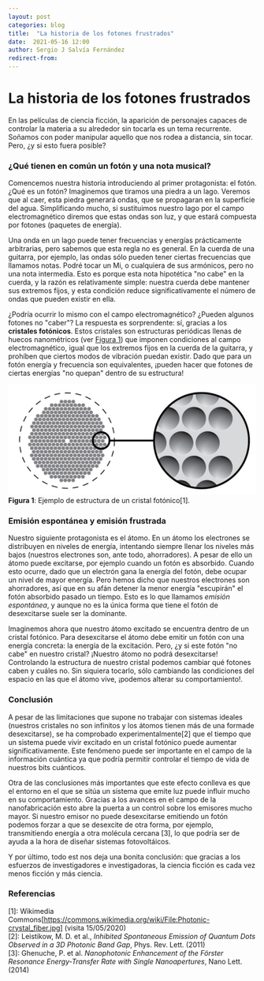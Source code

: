 ```yaml
---
layout: post
categories: blog 
title:  "La historia de los fotones frustrados"
date:  2021-05-16 12:00
author: Sergio J Salvía Fernández
redirect-from:
---
```


# La historia de los fotones frustrados

En las películas de ciencia ficción, la aparición de personajes capaces de controlar la materia a su alrededor sin tocarla es un tema recurrente. Soñamos con poder manipular aquello que nos rodea a distancia, sin tocar. Pero, ¿y si esto fuera posible?

### ¿Qué tienen en común un fotón y una nota musical?
Comencemos nuestra historia introduciendo al primer protagonista: el fotón. ¿Qué es un fotón? Imaginemos que tiramos una piedra a un lago. Veremos que al caer, esta piedra generará ondas, que se propagaran en la superficie del agua. Simplificando mucho, si sustituimos nuestro lago por el campo electromagnético diremos que estas ondas son luz, y que estará compuesta por fotones (paquetes de energía).

Una onda en un lago puede tener frecuencias y energías prácticamente arbitrarias, pero sabemos que esta regla no es general. En la cuerda de una guitarra, por ejemplo, las ondas sólo pueden tener ciertas frecuencias que llamamos notas. Podré tocar un Mi, o cualquiera de sus armónicos, pero no una nota intermedia. Esto es porque esta nota hipotética "no cabe" en la cuerda, y la razón es relativamente simple: nuestra cuerda debe mantener sus extremos fijos, y esta condición reduce significativamente el número de ondas que pueden existir en ella.

¿Podría ocurrir lo mismo con el campo electromagnético? ¿Pueden algunos fotones no "caber"? La respuesta es sorprendente: sí, gracias a los **cristales fotónicos**. Estos cristales son estructuras periódicas llenas de huecos nanométricos (ver [Figura 1](#Fig1)) que imponen condiciones al campo electromagnético, igual que los extremos fijos en la cuerda de la guitarra, y prohíben que ciertos modos de vibración puedan existir. Dado que para un fotón energía y frecuencia son equivalentes, ¡pueden hacer que fotones de ciertas energías "no quepan" dentro de su estructura!

![Photonic](/img/blog/2021-05-16-EmisionFrustrada/photonic_crystal.png)<br/>
<a name="Fig1">**Figura 1**</a>: Ejemplo de estructura de un cristal fotónico[1].

### Emisión espontánea y emisión frustrada
Nuestro siguiente protagonista es el átomo. En un átomo los electrones se distribuyen en niveles de energía, intentando siempre llenar los niveles más bajos (nuestros electrones son, ante todo, ahorradores). A pesar de ello un átomo puede excitarse, por ejemplo cuando un fotón es absorbido. Cuando esto ocurre, dado que un electrón gana la energía del fotón, debe ocupar un nivel de mayor energía. Pero hemos dicho que nuestros electrones son ahorradores, así que en su afán detener la menor energía "escupirán" el fotón absorbido pasado un tiempo. Esto es lo que llamamos *emisión espontánea*, y aunque no es la única forma que tiene el fotón de desexcitarse suele ser la dominante.

Imaginemos ahora que nuestro átomo excitado se encuentra dentro de un cristal fotónico. Para desexcitarse el átomo debe emitir un fotón con una energía concreta: la energía de la excitación. Pero, ¿y si este fotón "no cabe" en nuestro cristal? ¡Nuestro átomo no podrá desexcitarse! Controlando la estructura de nuestro cristal podemos cambiar qué fotones caben y cuáles no. Sin siquiera tocarlo, sólo cambiando las condiciones del espacio en las que el átomo vive, ¡podemos alterar su comportamiento!. 

### Conclusión
A pesar de las limitaciones que supone no trabajar con sistemas ideales (nuestros cristales no son infinitos y los átomos tienen más de una formade desexcitarse), se ha comprobado experimentalmente[2] que el tiempo que un sistema puede vivir excitado en un cristal fotónico puede aumentar significativamente. Este fenómeno puede ser importante en el campo de la información cuántica ya que podría permitir controlar el tiempo de vida de nuestros bits cuánticos. 

Otra de las conclusiones más importantes que este efecto conlleva es que el entorno en el que se sitúa un sistema que emite luz puede influir mucho en su comportamiento. Gracias a los avances en el campo de la nanofabricación esto abre la puerta a un control sobre los emisores mucho mayor. Si nuestro emisor no puede desexcitarse emitiendo un fotón podemos forzar a que se desexcite de otra forma, por ejemplo, transmitiendo energía a otra molécula cercana [3], lo que podría ser de ayuda a la hora de diseñar sistemas fotovoltáicos. 

Y por último, todo est nos deja una bonita conclusión: que gracias a los esfuerzos de investigadores e investigadoras, la ciencia ficción es cada vez menos ficción y más ciencia.


### Referencias
<a name="Ref1">[1]</a>: Wikimedia Commons[https://commons.wikimedia.org/wiki/File:Photonic-crystal_fiber.jpg] (visita 15/05/2020)<br/>
<a name="Ref2">[2]</a>: Leistikow, M. D. et al., *Inhibited Spontaneous Emission of Quantum Dots Observed in a 3D Photonic Band Gap*, Phys. Rev. Lett. (2011)  <br/>
<a name="Ref3">[3]</a>: Ghenuche, P. et al. *Nanophotonic Enhancement of the Förster Resonance Energy-Transfer Rate with Single Nanoapertures*, Nano Lett. (2014) <br/>
